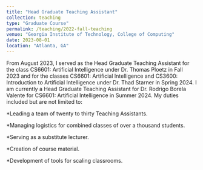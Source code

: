 ```yaml
---
title: "Head Graduate Teaching Assistant"
collection: teaching
type: "Graduate Course"
permalink: /teaching/2022-fall-teaching
venue: "Georgia Institute of Technology, College of Computing"
date: 2023-08-01
location: "Atlanta, GA"
---
```


From August 2023, I served as the Head Graduate Teaching Assistant for the class CS6601: Artificial Intelligence under Dr. Thomas Ploetz in Fall 2023 and for the classes CS6601: Artificial Intelligence and CS3600: Introduction to Artificial Intelligence under Dr. Thad Starner in Spring 2024. I am currently a Head Graduate Teaching Assistant for Dr. Rodrigo Borela Valente for CS6601: Artificial Intelligence in Summer 2024. My duties included but are not limited to:

*Leading a team of twenty to thirty Teaching Assistants.

*Managing logistics for combined classes of over a thousand students.

*Serving as a substitute lecturer.

*Creation of course material.

*Development of tools for scaling classrooms.